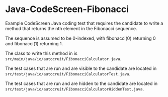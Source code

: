 # Java-CodeScreen-Fibonacci
Example CodeScreen Java coding test that requires the candidate to write a method that returns the nth element in the Fibonacci sequence.

The sequence is assumed to be 0-indexed, with fibonacci(0) returning 0 and fibonacci(1) returning 1.

The class to write this method in is `src/main/java/io/autocruit/FibonacciCalculator.java`.

The test cases that are run and are visible to the candidate are located in `src/test/java/io/autocruit/FibonacciCalculatorTest.java`.

The test cases that are run and are hidden to the candidate are located in `src/test/java/io/autocruit/FibonacciCalculatorHiddenTest.java`.


